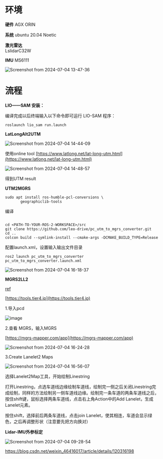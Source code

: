 # 环境

**硬件** 
AGX ORIN

**系统**
ubuntu 20.04  Noetic	

**激光雷达**	
LslidarC32W	

**IMU**	
MS6111

![Screenshot from 2024-07-04 13-47-36](https://github.com/countsp/autoware.universe/assets/102967883/edcf0606-91c2-4f7d-8481-44c7bb81f882)

# 流程
**LIO——SAM 安装：**

编译完成以后终端输入以下命令即可运行 LIO-SAM 程序：
```
roslaunch lio_sam run.launch
```

**LatLongAlt2UTM**

![Screenshot from 2024-07-04 14-44-09](https://github.com/countsp/autoware.universe/assets/102967883/2380a1b0-a891-49e9-a76d-0ae0efd89146)

使用online tool [https://www.latlong.net/lat-long-utm.html](https://www.latlong.net/lat-long-utm.html)

![Screenshot from 2024-07-04 14-48-57](https://github.com/countsp/autoware.universe/assets/102967883/29c43d72-d61d-49df-bb15-aea1806ef37b)

得到UTM result

**UTM2MGRS**
```
sudo apt install ros-humble-pcl-conversions \
       geographiclib-tools
```
编译

```

cd <PATH-TO-YOUR-ROS-2-WORKSPACE>/src
git clone https://github.com/leo-drive/pc_utm_to_mgrs_converter.git
cd ..
colcon build --symlink-install --cmake-args -DCMAKE_BUILD_TYPE=Release
```

配置launch.xml，设置输入输出文件目录

```
ros2 launch pc_utm_to_mgrs_converter pc_utm_to_mgrs_converter.launch.xml
```

![Screenshot from 2024-07-04 16-18-37](https://github.com/countsp/autoware.universe/assets/102967883/29f88dd9-a193-4b9e-b8ac-97f312ff3a05)

**MGRS2LL2**

[ref](https://blog.csdn.net/zardforever123/article/details/132528899)

[https://tools.tier4.jp](https://tools.tier4.jp)

1.导入pcd

![image](https://github.com/countsp/autoware.universe/assets/102967883/cf42bfbd-8cd1-4943-aaaa-2834e43a5f91)


2.查看 MGRS，输入MGRS

[https://mgrs-mapper.com/app](https://mgrs-mapper.com/app)

![Screenshot from 2024-07-04 16-24-28](https://github.com/countsp/autoware.universe/assets/102967883/f173b1cf-b912-4477-854e-1c4eee8f2132)

3.Create Lanelet2 Maps

![Screenshot from 2024-07-04 16-56-07](https://github.com/countsp/autoware.universe/assets/102967883/208a05c6-b96e-419c-a44c-11ee33e9c760)

选择Lanelet2Map工具，开始绘制Linestring


打开Linestring，点选车道线边缘绘制车道线，绘制完一侧之后关闭Linestring完成绘制，同样的方法绘制另一侧车道线边缘。绘制完一条车道的两条车道线之后，按住shift键，鼠标选择两条车道线，点击右上角Action中的Add Lanelet，生成Lanelet元素。


按住shift，选择前后两条车道线，点击join Lanelet，使其相连，车道会显示绿色，之后再调整形状（注意要先把方向换对）


**Lidar-IMU外参标定**


![Screenshot from 2024-07-04 09-28-54](https://github.com/countsp/autoware.universe/assets/102967883/3badc7a3-b750-450c-a4f0-73822a78f51c)

https://blog.csdn.net/weixin_46416017/article/details/120316198
